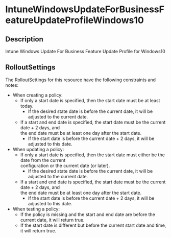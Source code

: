 
# IntuneWindowsUpdateForBusinessFeatureUpdateProfileWindows10

## Description

Intune Windows Update For Business Feature Update Profile for Windows10

## RolloutSettings

The RolloutSettings for this resource have the following constraints and notes: 

* When creating a policy:
    * If only a start date is specified, then the start date must be at least today. 
        * If the desired state date is before the current date, it will be adjusted to the current date.
    * If a start and end date is specified, the start date must be the current date + 2 days, and  
      the end date must be at least one day after the start date.
        * If the start date is before the current date + 2 days, it will be adjusted to this date.
* When updating a policy:
    * If only a start date is specified, then the start date must either be the date from the current   
      configuration or the current date (or later). 
        * If the desired state date is before the current date, it will be adjusted to the current date.
    * If a start and end date is specified, the start date must be the current date + 2 days, and  
      the end date must be at least one day after the start date.
        * If the start date is before the current date + 2 days, it will be adjusted to this date.
* When testing a policy:
    * If the policy is missing and the start and end date are before the current date, it will return true.
    * If the start date is different but before the current start date and time, it will return true.